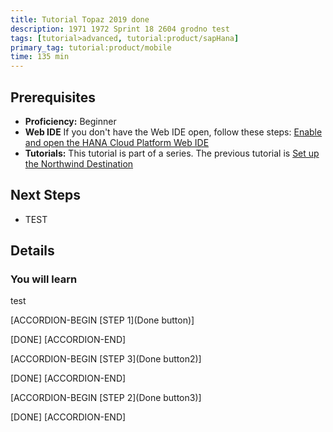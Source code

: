 ```yaml
---
title: Tutorial Topaz 2019 done
description: 1971 1972 Sprint 18 2604 grodno test
tags: [tutorial>advanced, tutorial:product/sapHana]
primary_tag: tutorial:product/mobile
time: 135 min
---
```



## Prerequisites  
 - **Proficiency:** Beginner 
 - **Web IDE** If you don't have the Web IDE open, follow these steps: [Enable and open the HANA Cloud Platform Web IDE](https://go.sap.com/developer/tutorials/sapui5-webide-open-webide.html)
 - **Tutorials:** This tutorial is part of a series.  The previous tutorial is [Set up the Northwind Destination](https://go.sap.com/developer/tutorials/hcp-create-destination.html)

## Next Steps
 - TEST
  

## Details
### You will learn  
test


[ACCORDION-BEGIN [STEP 1](Done button)]

[DONE]
[ACCORDION-END]


[ACCORDION-BEGIN [STEP 3](Done button2)]

[DONE]
[ACCORDION-END]


[ACCORDION-BEGIN [STEP 2](Done button3)]

[DONE]
[ACCORDION-END]
